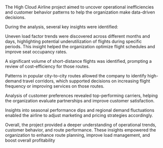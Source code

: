 The High Cloud Airline project aimed to uncover operational inefficiencies and customer behavior patterns to help the organization make data-driven decisions.

During the analysis, several key insights were identified:

Uneven load factor trends were discovered across different months and days, highlighting potential underutilization of flights during specific periods. This insight helped the organization optimize flight schedules and improve seat occupancy rates.

A significant volume of short-distance flights was identified, prompting a review of cost-efficiency for those routes.

Patterns in popular city-to-city routes allowed the company to identify high-demand travel corridors, which supported decisions on increasing flight frequency or improving services on those routes.

Analysis of customer preferences revealed top-performing carriers, helping the organization evaluate partnerships and improve customer satisfaction.

Insights into seasonal performance dips and regional demand fluctuations enabled the airline to adjust marketing and pricing strategies accordingly.

Overall, the project provided a deeper understanding of operational trends, customer behavior, and route performance. These insights empowered the organization to enhance route planning, improve load management, and boost overall profitability

